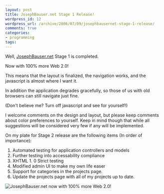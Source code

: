 ```yaml
---
layout: post
title: JosephBauser.net Stage 1 Release!
wordpress_id: 12
wordpress_url: /archive/2006/07/09/josephbausernet-stage-1-release/
comments: true
categories:
- programming
tags:
---
```


Well, [JosephBauser.net](https://www.josephbauser.net "JosephBauser.net") Stage 1 is completed.

Now with 100% more Web 2.0!

This means that the layout is finalized, the navigation works, and the javascript is almost where I want it.

In addition the application degrades gracefully, so those of us with old browsers can still navigate just fine.

(Don't believe me? Turn off javascript and see for yourself!)

I welcome comments on the design and layout, but please keep comments about color preferences to yourself. Keep in mind though that while all suggestions will be considered very few if any will be implemented.

<!--more-->

On my plate for Stage 2 release are the following items (In order of importance):

1. Automated testing for application controllers and models
2. Further testing into accessability compliance
3. XHTML 1. 0 Strict testing
4. Modified admin UI to make my own life easer
5. Support for categories in the projects page.
6. Update the projects page with all of my projects up to date.

![JosephBauser.net now with 100% more Web 2.0!](https://www.josephbauser.net/images/projects/josephbauser.net/1_screenshot.png "JosephBauser.net now with 100% more Web 2.0!")
